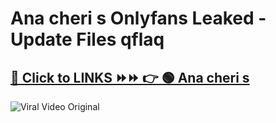 
 # Ana cheri s Onlyfans Leaked - Update Files qflaq

## <h2><a href="https://clipsfans.com/Ana_cheri_s&ref=git">🔗 Click to LINKS ⏩⏩ 👉 🟢 Ana cheri s </a></h2>

<a href="https://clipsfans.com/Ana_cheri_s&ref=git" rel="nofollow" data-target="animated-image.originalLink"><img src="https://i.ibb.co.com/xMMVF88/686577567.gif" alt="Viral Video Original" style="max-width: 100%; display: inline-block;" data-target="animated-image.originalImage"></a>

